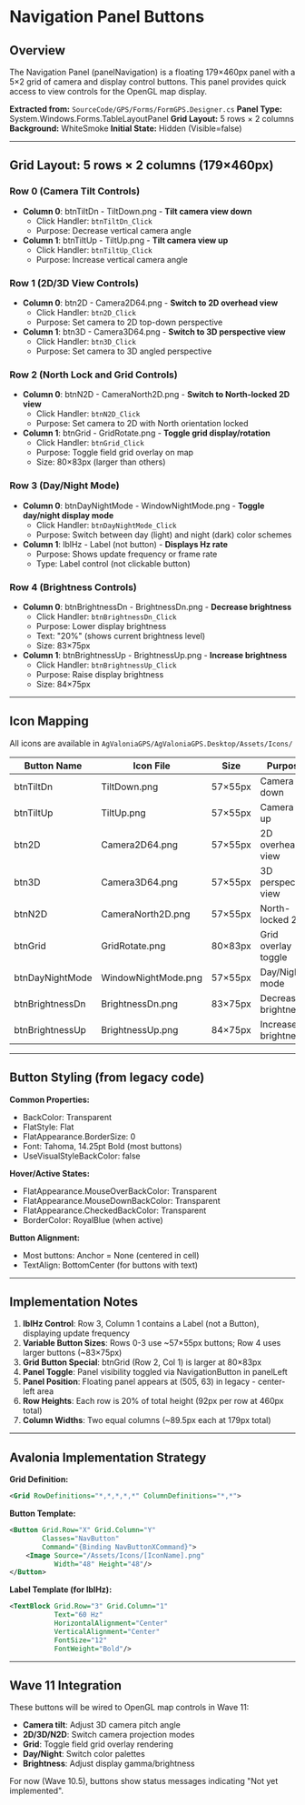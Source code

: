 # Navigation Panel Buttons

## Overview

The Navigation Panel (panelNavigation) is a floating 179×460px panel with a 5×2 grid of camera and display control buttons. This panel provides quick access to view controls for the OpenGL map display.

**Extracted from:** `SourceCode/GPS/Forms/FormGPS.Designer.cs`
**Panel Type:** System.Windows.Forms.TableLayoutPanel
**Grid Layout:** 5 rows × 2 columns
**Background:** WhiteSmoke
**Initial State:** Hidden (Visible=false)

---

## Grid Layout: 5 rows × 2 columns (179×460px)

### Row 0 (Camera Tilt Controls)
- **Column 0**: btnTiltDn - TiltDown.png - **Tilt camera view down**
  - Click Handler: `btnTiltDn_Click`
  - Purpose: Decrease vertical camera angle
- **Column 1**: btnTiltUp - TiltUp.png - **Tilt camera view up**
  - Click Handler: `btnTiltUp_Click`
  - Purpose: Increase vertical camera angle

### Row 1 (2D/3D View Controls)
- **Column 0**: btn2D - Camera2D64.png - **Switch to 2D overhead view**
  - Click Handler: `btn2D_Click`
  - Purpose: Set camera to 2D top-down perspective
- **Column 1**: btn3D - Camera3D64.png - **Switch to 3D perspective view**
  - Click Handler: `btn3D_Click`
  - Purpose: Set camera to 3D angled perspective

### Row 2 (North Lock and Grid Controls)
- **Column 0**: btnN2D - CameraNorth2D.png - **Switch to North-locked 2D view**
  - Click Handler: `btnN2D_Click`
  - Purpose: Set camera to 2D with North orientation locked
- **Column 1**: btnGrid - GridRotate.png - **Toggle grid display/rotation**
  - Click Handler: `btnGrid_Click`
  - Purpose: Toggle field grid overlay on map
  - Size: 80×83px (larger than others)

### Row 3 (Day/Night Mode)
- **Column 0**: btnDayNightMode - WindowNightMode.png - **Toggle day/night display mode**
  - Click Handler: `btnDayNightMode_Click`
  - Purpose: Switch between day (light) and night (dark) color schemes
- **Column 1**: lblHz - Label (not button) - **Displays Hz rate**
  - Purpose: Shows update frequency or frame rate
  - Type: Label control (not clickable button)

### Row 4 (Brightness Controls)
- **Column 0**: btnBrightnessDn - BrightnessDn.png - **Decrease brightness**
  - Click Handler: `btnBrightnessDn_Click`
  - Purpose: Lower display brightness
  - Text: "20%" (shows current brightness level)
  - Size: 83×75px
- **Column 1**: btnBrightnessUp - BrightnessUp.png - **Increase brightness**
  - Click Handler: `btnBrightnessUp_Click`
  - Purpose: Raise display brightness
  - Size: 84×75px

---

## Icon Mapping

All icons are available in `AgValoniaGPS/AgValoniaGPS.Desktop/Assets/Icons/`

| Button Name | Icon File | Size | Purpose |
|-------------|-----------|------|---------|
| btnTiltDn | TiltDown.png | 57×55px | Camera tilt down |
| btnTiltUp | TiltUp.png | 57×55px | Camera tilt up |
| btn2D | Camera2D64.png | 57×55px | 2D overhead view |
| btn3D | Camera3D64.png | 57×55px | 3D perspective view |
| btnN2D | CameraNorth2D.png | 57×55px | North-locked 2D |
| btnGrid | GridRotate.png | 80×83px | Grid overlay toggle |
| btnDayNightMode | WindowNightMode.png | 57×55px | Day/Night mode |
| btnBrightnessDn | BrightnessDn.png | 83×75px | Decrease brightness |
| btnBrightnessUp | BrightnessUp.png | 84×75px | Increase brightness |

---

## Button Styling (from legacy code)

**Common Properties:**
- BackColor: Transparent
- FlatStyle: Flat
- FlatAppearance.BorderSize: 0
- Font: Tahoma, 14.25pt Bold (most buttons)
- UseVisualStyleBackColor: false

**Hover/Active States:**
- FlatAppearance.MouseOverBackColor: Transparent
- FlatAppearance.MouseDownBackColor: Transparent
- FlatAppearance.CheckedBackColor: Transparent
- BorderColor: RoyalBlue (when active)

**Button Alignment:**
- Most buttons: Anchor = None (centered in cell)
- TextAlign: BottomCenter (for buttons with text)

---

## Implementation Notes

1. **lblHz Control**: Row 3, Column 1 contains a Label (not a Button), displaying update frequency
2. **Variable Button Sizes**: Rows 0-3 use ~57×55px buttons; Row 4 uses larger buttons (~83×75px)
3. **Grid Button Special**: btnGrid (Row 2, Col 1) is larger at 80×83px
4. **Panel Toggle**: Panel visibility toggled via NavigationButton in panelLeft
5. **Panel Position**: Floating panel appears at (505, 63) in legacy - center-left area
6. **Row Heights**: Each row is 20% of total height (92px per row at 460px total)
7. **Column Widths**: Two equal columns (~89.5px each at 179px total)

---

## Avalonia Implementation Strategy

**Grid Definition:**
```xml
<Grid RowDefinitions="*,*,*,*,*" ColumnDefinitions="*,*">
```

**Button Template:**
```xml
<Button Grid.Row="X" Grid.Column="Y"
        Classes="NavButton"
        Command="{Binding NavButtonXCommand}">
    <Image Source="/Assets/Icons/[IconName].png"
           Width="48" Height="48"/>
</Button>
```

**Label Template (for lblHz):**
```xml
<TextBlock Grid.Row="3" Grid.Column="1"
           Text="60 Hz"
           HorizontalAlignment="Center"
           VerticalAlignment="Center"
           FontSize="12"
           FontWeight="Bold"/>
```

---

## Wave 11 Integration

These buttons will be wired to OpenGL map controls in Wave 11:
- **Camera tilt**: Adjust 3D camera pitch angle
- **2D/3D/N2D**: Switch camera projection modes
- **Grid**: Toggle field grid overlay rendering
- **Day/Night**: Switch color palettes
- **Brightness**: Adjust display gamma/brightness

For now (Wave 10.5), buttons show status messages indicating "Not yet implemented".
